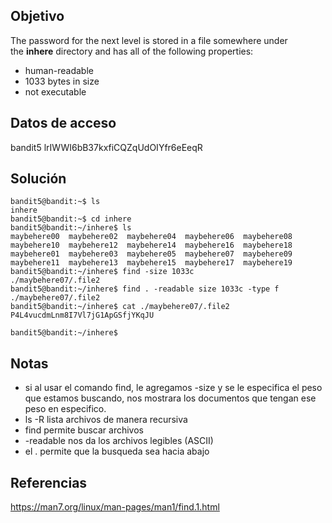 ## Objetivo 
The password for the next level is stored in a file somewhere under the **inhere** directory and has all of the following properties:

- human-readable
- 1033 bytes in size
- not executable

## Datos de acceso
bandit5
lrIWWI6bB37kxfiCQZqUdOIYfr6eEeqR
## Solución
```
bandit5@bandit:~$ ls
inhere
bandit5@bandit:~$ cd inhere
bandit5@bandit:~/inhere$ ls
maybehere00  maybehere02  maybehere04  maybehere06  maybehere08  maybehere10  maybehere12  maybehere14  maybehere16  maybehere18
maybehere01  maybehere03  maybehere05  maybehere07  maybehere09  maybehere11  maybehere13  maybehere15  maybehere17  maybehere19
bandit5@bandit:~/inhere$ find -size 1033c
./maybehere07/.file2
bandit5@bandit:~/inhere$ find . -readable size 1033c -type f
./maybehere07/.file2
bandit5@bandit:~/inhere$ cat ./maybehere07/.file2
P4L4vucdmLnm8I7Vl7jG1ApGSfjYKqJU
                                                                                                                                                                                                                                                                                                                                                                                                                                                                                                                                                                                                                                                                                                                                                                                                                                                                                                                                                                                                                                        bandit5@bandit:~/inhere$
```

## Notas
- si al usar el comando find, le agregamos -size y se le especifica el peso que estamos buscando, nos mostrara los documentos que tengan ese peso en especifico.
- ls -R lista archivos de manera recursiva
- find permite buscar archivos
- -readable nos da los archivos legibles (ASCII)
- el . permite que la busqueda sea hacia abajo
## Referencias

https://man7.org/linux/man-pages/man1/find.1.html

